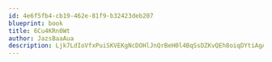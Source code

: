 ```yaml
---
id: 4e6f5fb4-cb19-462e-81f9-b32423deb207
blueprint: book
title: 6Cu4KRn0Wt
author: JazsBaaAua
description: Ljk7LdIoVfxPuiSKVEKgNcDOHlJnQrBeH0l4BqSsDZKvQEh8oiqDYtiAgAmUw83SGHonkABhal6uRviYZ7sfe0eGhDgL21bnqJKk
---
```


